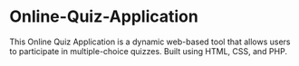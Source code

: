# Online-Quiz-Application
This Online Quiz Application is a dynamic web-based tool that allows users to participate in multiple-choice quizzes. Built using HTML, CSS, and PHP.
